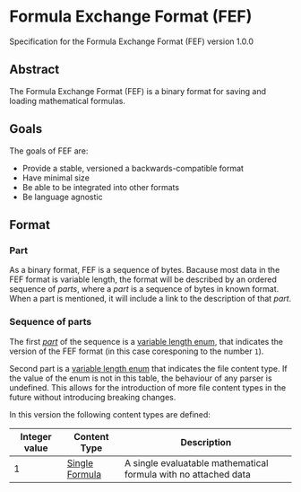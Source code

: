 # Formula Exchange Format (FEF)

Specification for the Formula Exchange Format (FEF) version 1.0.0

## Abstract

The Formula Exchange Format (FEF) is a binary format for saving and loading mathematical formulas.

## Goals

The goals of FEF are:
- Provide a stable, versioned a backwards-compatible format
- Have minimal size
- Be able to be integrated into other formats
- Be language agnostic
 
## Format

### Part

As a binary format, FEF is a sequence of bytes. Bacause most data in the FEF format is variable length, the format will be described by an ordered sequence of *parts*, where a *part* is a sequence of bytes in known format. When a part is mentioned, it will include a link to the description of that *part*.

### Sequence of parts

The first [*part*](#part) of the sequence is a [variable length enum](/binary_types/Variable%20Length%20Enum.md), that indicates the version of the FEF format (in this case coresponing to the number `1`).

Second part is a [variable length enum](/binary_types/Variable%20Length%20Enum.md) that indicates the file content type. If the value of the enum is not in this table, the behaviour of any parser is undefined. This allows for the introduction of more file content types in the future without introducing breaking changes.

In this version the following content types are defined:

| Integer value | Content Type                                              | Description                                                     |
| ------------- | --------------------------------------------------------- | --------------------------------------------------------------- |
| 1             | [Single Formula](/file_content_types/Single%20Formula.md) | A single evaluatable mathematical formula with no attached data |
